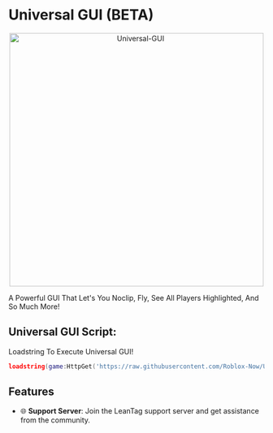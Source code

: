 # Universal GUI (BETA)
<div align="center">
  <img src=><img src="https://i.ibb.co/TDhdvpPP/Universal-GUI.png" width="500" height="500" alt="Universal-GUI">
</div>

A Powerful GUI That Let's You Noclip, Fly, See All Players Highlighted, And So Much More!

## Universal GUI Script:

Loadstring To Execute Universal GUI!
```lua
loadstring(game:HttpGet('https://raw.githubusercontent.com/Roblox-Now/Universal-GUI-Script/main/latest.lua'))()
```

## Features

- 🌐 **Support Server**: Join the LeanTag support server and get assistance from the community.
